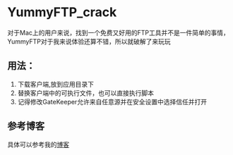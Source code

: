# YummyFTP_crack
对于Mac上的用户来说，找到一个免费又好用的FTP工具并不是一件简单的事情，YummyFTP对于我来说体验还算不错，所以就破解了来玩玩
## 用法：
1. 下载客户端,放到应用目录下
2. 替换客户端中的可执行文件，也可以直接执行脚本
3. 记得修改GateKeeper允许来自任意源并在安全设置中选择信任并打开
## 参考博客
具体可以参考我的[博客](https://peterpan980927.cn/2018/04/21/记一次成功的Mac逆向/#more)

